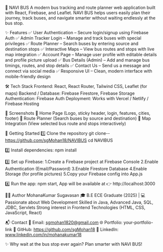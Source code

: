 🚌 NAVI BUS
A modern bus tracking and route planner web application built with React, Firebase, and Leaflet.
NAVI BUS helps users easily plan their journey, track buses, and navigate smarter without waiting endlessly at the bus stop.

✨ Features
✅ User Authentication – Secure login/signup using Firebase Auth
✅ Admin Tracker Login – Manage and track buses with special privileges
✅ Route Planner – Search buses by entering source and destination stops
✅ Interactive Maps – View bus routes and stops with live map integration
✅ Account Page – Manage user profile with editable details and profile picture upload
✅ Bus Details (Admin) – Add and manage bus timings, routes, and stop details
✅ Contact Us – Send us a message and connect via social media
✅ Responsive UI – Clean, modern interface with mobile-friendly design


🛠️ Tech Stack
Frontend: React, React Router, Tailwind CSS, Leaflet (for maps)
Backend / Database: Firebase Firestore, Firebase Storage
Authentication: Firebase Auth
Deployment: Works with Vercel / Netlify / Firebase Hosting


📸 Screenshots
🔹 Home Page
(Logo, sticky header, login, features, cities, footer)
🔹 Route Planner
(Search buses by source and destination)
🔹 Map Integration
(View selected bus route and stops interactively)


🚀 Getting Started
1️⃣ Clone the repository
git clone-- https://github.com/sgMohan18/NAVIBUS
cd NAVIBUS

2️⃣ Install dependencies:
npm install

3️⃣ Set up Firebase:
1.Create a Firebase project at Firebase Console
2.Enable Authentication (Email/Password)
3.Enable Firestore Database
4.Enable Storage (for profile pictures)
5.Copy your Firebase config into App.js

4️⃣ Run the app:
npm start,
App will be available at 👉 http://localhost:3000


👨‍💻 Author
MohanaKumar Sugavasan
🎓 B.E ECE Graduate (2025) | 💻 Passionate about Web Development
Skilled in Java, Advanced Java, SQL, JDBC, Servlets
Strong interest in Frontend Technologies (HTML, CSS, JavaScript, React)

📬 Contact
📧 Email: sgmohan1820@gmail.com
🌐 Portfolio: your-portfolio-link
🐙 GitHub: https://github.com/sgMohan18
🔗 LinkedIn: www.linkedin.com/in/mohanakumar18

✨ Why wait at the bus stop ever again? Plan smarter with NAVI BUS!
